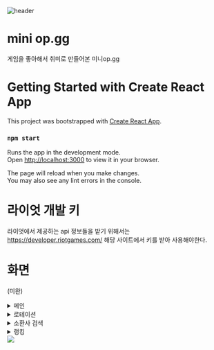 
![header](https://capsule-render.vercel.app/api?type=wave&color=auto&height=300&section=header&text=mini%20op.gg&fontSize=90)


# mini op.gg
게임을 좋아해서 취미로 만들어본 미니op.gg


# Getting Started with Create React App

This project was bootstrapped with [Create React App](https://github.com/facebook/create-react-app).

### `npm start`

Runs the app in the development mode.\
Open [http://localhost:3000](http://localhost:3000) to view it in your browser.

The page will reload when you make changes.\
You may also see any lint errors in the console.

# 라이엇 개발 키
라이엇에서 제공하는 api 정보들을 받기 위해서는 https://developer.riotgames.com/
해당 사이트에서 키를 받아 사용해야한다.


# 화면
(미완)

<details>
  <summary>메인</summary>
  <div markdown="1">
    <img src="https://github.com/jimin1012/miniOP.GG/assets/154505232/a2f3280e-5c96-41f4-9fa0-9d50c3cd3be7" width=80%>
    <img src="https://github.com/jimin1012/miniOP.GG/assets/154505232/6d5a2167-22dc-4206-bb66-813feff557a9" width=80%>
  </div>
</details>

<details>
  <summary>로테이션</summary>
  <div markdown="1">
    <img src="https://github.com/jimin1012/miniOP.GG/assets/154505232/98711d6e-5414-47a9-9283-0d5f792bcf2f" width=80%>
    <img src="https://github.com/jimin1012/miniOP.GG/assets/154505232/e80bece4-fd9c-46b8-812f-64d79f0be675" width=80%>
  </div>
</details>

<details>
  <summary>소환사 검색</summary>
  <br>
  이 분이 당시에 랭킹 1위여서 검색해봤다
  <br>
  <div markdown="1">
    <img src="https://github.com/jimin1012/miniOP.GG/assets/154505232/43163adc-5905-4586-9841-5289f695edb1" width=80%>
  </div>
</details>

<details>
  <summary>랭킹</summary>
  <div markdown="1">
    미완성
  </div>
</details>
<a href="https://hits.seeyoufarm.com"><img src="https://hits.seeyoufarm.com/api/count/incr/badge.svg?url=https%3A%2F%2Fgithub.com%2Fjimin1012%2Fhit-counter&count_bg=%2379C83D&title_bg=%23555555&icon=&icon_color=%23E7E7E7&title=hits&edge_flat=false"/></a>
